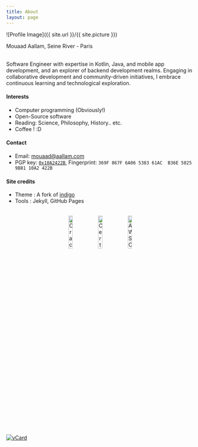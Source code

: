 ```yaml
---
title: About
layout: page
---
```

![Profile Image]({{ site.url }}/{{ site.picture }})
<figcaption class="caption">Mouaad Aallam, Seine River - Paris</figcaption>

<br/>

Software Engineer with expertise in Kotlin, Java, and mobile app development, and an explorer of backend development realms. Engaging in collaborative development and community-driven initiatives, I embrace continuous learning and technological exploration.

#### Interests
* Computer programming (Obviously!)
* Open-Source software
* Reading: Science, Philosophy, History.. etc.
* Coffee ! :D

#### Contact
* Email:  mouaad@aallam.com
* PGP key: [`0x10A2422B`](https://keyserver2.pgp.com/vkd/SubmitSearch.event?&&SearchCriteria=mouaad%40aallam.com), Fingerprint: `369F 867F 6A06 5383 61AC  B36E 5825 9B81 10A2 422B`

#### Site credits
* Theme : A fork of [indigo](https://github.com/sergiokopplin/indigo)
* Tools : Jekyll, GitHub Pages

<br/>

<center>
<a href="https://www.credly.com/badges/441df602-eb18-4ce9-91b1-54996fffe1ec"><img src="{{ site.url }}/assets/images/badge/ocp.png" alt="Oracle Certified Professional, Java SE 8 Programmer" style="width: 15%; display: inline!important;"/></a>
<a href="https://www.credly.com/badges/c2254e09-146d-4a23-bd78-471a19a1b756"><img src="{{ site.url }}/assets/images/badge/ckad.png" alt="Certified Kubernetes Application Developer" style="width: 15%; display: inline!important;"/></a>
<a href="https://www.credly.com/badges/356b9004-7d77-4d22-b8ba-e8e48d972755"><img src="{{ site.url }}/assets/images/badge/saa.png" alt="AWS Certified Solutions Architect – Associate" style="width: 15%; display: inline!important;"/></a>
</center>

<a href="{{ site.url }}/assets/files/MouaadAallam.vcard">
 <img src="{{ site.url }}/assets/images/MouaadAallamQR.png" style="width: inherit;" alt="vCard" /></a>
